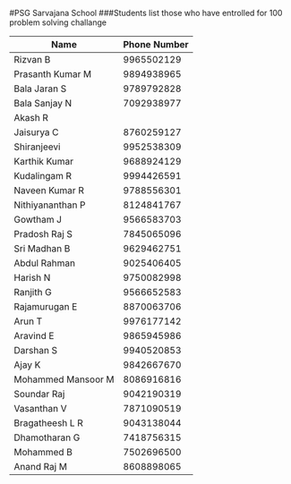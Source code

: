 
#PSG Sarvajana School
###Students list those who have entrolled for 100 problem solving challange

| Name               | Phone Number |
|--------------------|--------------|
| Rizvan B           | 9965502129   |
| Prasanth Kumar M   | 9894938965   |
| Bala Jaran S       | 9789792828   |
| Bala Sanjay N      | 7092938977   |
| Akash R            |              |
| Jaisurya C         | 8760259127   |
| Shiranjeevi        | 9952538309   |
| Karthik Kumar      | 9688924129   |
| Kudalingam R       | 9994426591   |
| Naveen Kumar R     | 9788556301   |
| Nithiyananthan P   | 8124841767   |
| Gowtham J          | 9566583703   |
| Pradosh Raj S      | 7845065096   |
| Sri Madhan B       | 9629462751   |
| Abdul Rahman       | 9025406405   |
| Harish N           | 9750082998   |
| Ranjith G          | 9566652583   |
| Rajamurugan E      | 8870063706   |
| Arun T             | 9976177142   |
| Aravind E          | 9865945986   |
| Darshan S          | 9940520853   |
| Ajay K             | 9842667670   |
| Mohammed Mansoor M | 8086916816   |
| Soundar Raj        | 9042190319   |
| Vasanthan V        | 7871090519   |
| Bragatheesh L R    | 9043138044   |
| Dhamotharan G      | 7418756315   |
| Mohammed B         | 7502696500   |
| Anand Raj M        | 8608898065   |
